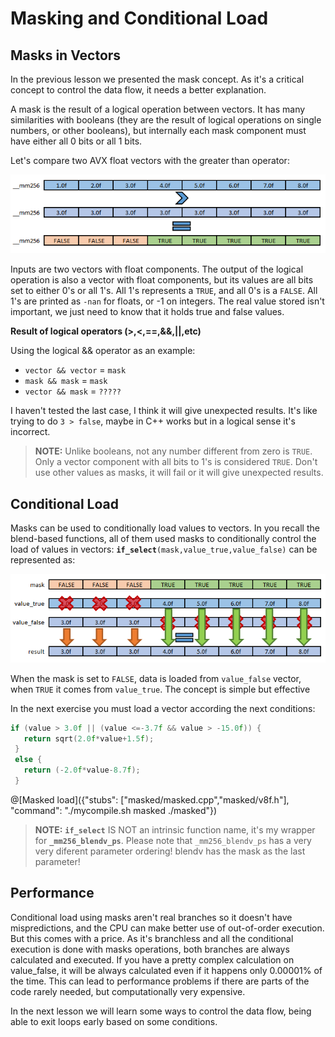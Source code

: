 # Masking and Conditional Load

## Masks in Vectors

In the previous lesson we presented the mask concept. As it's a critical concept to control the data flow, it needs a better explanation.

A mask is the result of a logical operation between vectors. It has many similarities with booleans (they are the result of logical operations on single numbers, or other booleans), but internally each mask component must have either all 0 bits or all 1 bits.

Let's compare two AVX float vectors with the greater than operator:

![Mask AVX](mask.png)

Inputs are two vectors with float components. The output of the logical operation is also a vector with float components, but its values are all bits set to either 0's or all 1's.
All 1's represents a `TRUE`, and all 0's is a `FALSE`. All 1's are printed as `-nan` for floats, or -1 on integers. The real value stored isn't important, we just need to know that it holds true and false values.

**Result of logical operators (>,<,==,&&,||,etc)**

Using the logical && operator as an example:

- `vector && vector` = `mask`
- `mask && mask` = `mask`
- `vector && mask` = `?????` 

I haven't tested the last case, I think it will give unexpected results. It's like trying to do `3 > false`, maybe in C++ works but in a logical sense it's incorrect.

>**NOTE:** Unlike booleans, not any number different from zero is `TRUE`. Only a vector component with all bits to 1's is considered `TRUE`. Don't use other values as masks, it will fail or it will give unexpected results.

## Conditional Load

Masks can be used to conditionally load values to vectors.
In you recall the blend-based functions, all of them used masks to conditionally control the load of values in vectors:
**`if_select`**`(mask,value_true,value_false)` can be represented as:

![if_select](ifselect.png)

When the mask is set to `FALSE`, data is loaded from `value_false` vector, when `TRUE` it comes from `value_true`.
The concept is simple but effective

In the next exercise you must load a vector according the next conditions:
```cpp
if (value > 3.0f || (value <=-3.7f && value > -15.0f)) {
   return sqrt(2.0f*value+1.5f);
 }
 else {
   return (-2.0f*value-8.7f);
 }
```
@[Masked load]({"stubs": ["masked/masked.cpp","masked/v8f.h"], "command": "./mycompile.sh masked ./masked"})


>**NOTE:** **`if_select`** IS NOT an intrinsic function name, it's my wrapper for **`_mm256_blendv_ps`**. Please note that `_mm256_blendv_ps` has a very very diferent parameter ordering! blendv has the mask as the last parameter!

## Performance 

Conditional load using masks aren't real branches so it doesn't have mispredictions, and the CPU can make better use of out-of-order execution.
But this comes with a price. As it's branchless and all the conditional execution is done with masks operations, both branches are always calculated and executed.
If you have a pretty complex calculation on value_false, it will be always calculated even if it happens only 0.00001% of the time.
This can lead to performance problems if there are parts of the code rarely needed, but computationally very expensive.

In the next lesson we will learn some ways to control the data flow, being able to exit loops early based on some conditions.
